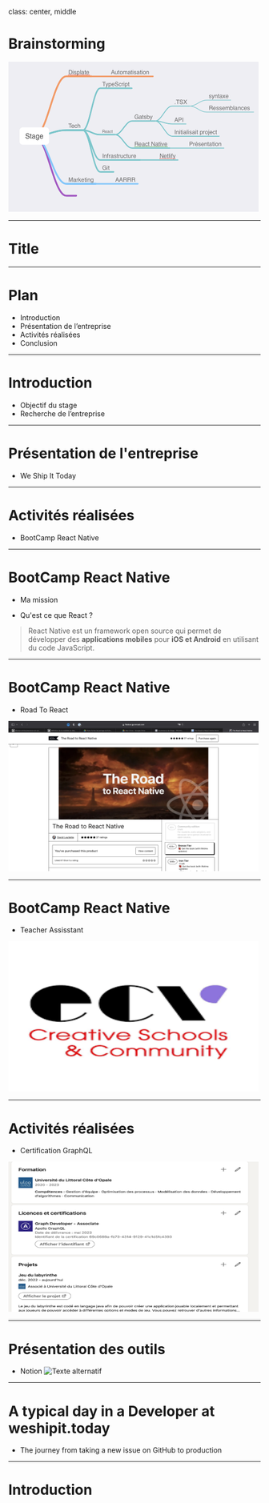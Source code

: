 class: center, middle

# Brainstorming 

<img src="/img/mind.png" width="500" height="300">

---

# Title

---

# Plan 

- Introduction
- Présentation de l’entreprise 
- Activités réalisées 
- Conclusion

---

# Introduction

- Objectif du stage 
- Recherche de l’entreprise 


---

# Présentation de l'entreprise 

- We Ship It Today 


---

# Activités réalisées 

- BootCamp React Native 

---

# BootCamp React Native 

- Ma mission 

- Qu'est ce que React ? 
 > React Native est un framework open source qui permet de développer des **applications mobiles** pour **iOS et Android** en utilisant du code JavaScript.

---

# BootCamp React Native 

- Road To React 


<img src="/img/roadtoreact.png" width="500" height="300">

---

# BootCamp React Native 

- Teacher Assisstant 


<img src="/img/ecv.png" width="500" height="300">

---

# Activités réalisées 

- Certification GraphQL
<img src="/img/graphql.png" width="500" height="300">

---

# Présentation des outils 

-  Notion 
![Texte alternatif](file:///Users/alban/Documents/BUT2/Stage/soutenance-iut-calais/vid/notion.gif)


---

# A typical day in a Developer at weshipit.today

- The journey from taking a new issue on GitHub to production

---


# Introduction
